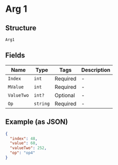 
# Arg 1

## Structure

`Arg1`

## Fields

| Name | Type | Tags | Description |
|  --- | --- | --- | --- |
| `Index` | `int` | Required | - |
| `MValue` | `int` | Required | - |
| `ValueTwo` | `int?` | Optional | - |
| `Op` | `string` | Required | - |

## Example (as JSON)

```json
{
  "index": 48,
  "value": 60,
  "valueTwo": 252,
  "op": "op4"
}
```


